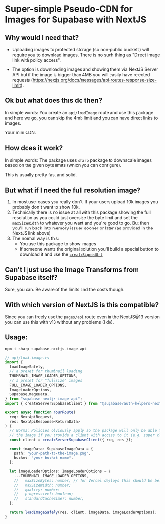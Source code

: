 # Super-simple Pseudo-CDN for Images for Supabase with NextJS

## Why would I need that?

- Uploading images to protected storage (so non-public buckets) will require you to download images.
  There is no such thing as "Direct image link with policy access".

- The option is downloading images and showing them via NextJS Server API but if the image is bigger than 4MB you will easily have rejected requests (https://nextjs.org/docs/messages/api-routes-response-size-limit).

## Ok but what does this do then?

In simple words: You create an `api/loadImage` route and use this package and here we go, you can skip the 4mb limit and you can have direct links to images.

Your mini CDN.

## How does it work?

In simple words: The package uses `sharp` package to downscale images based on the given byte limits (which you can configure).

This is usually pretty fast and solid.

## But what if I need the full resolution image?

1. In most use-cases you really don't. If your users upload 10k images you probably don't want to show 10k.
2. Technically there is no issue at all with this package showing the full resolution as you could just oversize the byte limit and set the `maxSizeWidth` to whatever you want and you're good to go. But then you'll run back into memory issues sooner or later (as provided in the NextJS link above)
3. The normal way is this:
   - You use this package to show images
   - If someone wants the original solution you'll build a special button to download it and use the [`createSignedUrl`](https://supabase.com/docs/reference/javascript/storge-from-createsignedurls)

## Can't I just use the Image Transforms from Supabase itself?

Sure, you can. Be aware of the limits and the costs though.

## With which version of NextJS is this compatible?

Since you can freely use the `pages/api` route even in the NextJS@13 version
you can use this with v13 without any problems (I do).

## Usage:

```bash
npm i sharp supabase-nextjs-image-api
```

```typescript
// api/load-image.ts
import {
  loadImageSafely,
  // a preset for thumbnail loading
  THUMBNAIL_IMAGE_LOADER_OPTIONS,
  // a preset for "fullsize" images
  FULL_IMAGE_LOADER_OPTIONS,
  ImageLoaderOptions,
  SupabaseImageData,
} from "supabase-nextjs-image-api";
import { createServerSupabaseClient } from "@supabase/auth-helpers-nextjs";

export async function YourRoute(
  req: NextApiRequest,
  res: NextApiResponse<ReturnData>
) {
  // Normal Policies obviously apply so the package will only be able to grab
  // the image if you provide a client with access to it (e.g. super client)
  const client = createServerSupabaseClient({ req, res });

  const imageData: SupabaseImageData = {
    path: "your-path-to-the-image.png",
    bucket: "your-bucket-name",
  };

  let imageLoaderOptions: ImageLoaderOptions = {
    ...THUMBNAIL_IMAGE_LOADER_OPTIONS,
    //   maxSizeBytes: number; // for Vercel deploys this should be below 4mb
    //   maxSizeWidth: number;
    //   quality: number;
    //   progressive?: boolean;
    //   standardCacheTime?: number;
  };

  return loadImageSafely(res, client, imageData, imageLoaderOptions);
}
```
